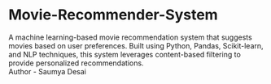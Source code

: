 # Movie-Recommender-System
A machine learning-based movie recommendation system that suggests movies based on user preferences. Built using Python, Pandas, Scikit-learn, and NLP techniques, this system leverages content-based filtering to provide personalized recommendations.
<br>
Author - Saumya Desai
